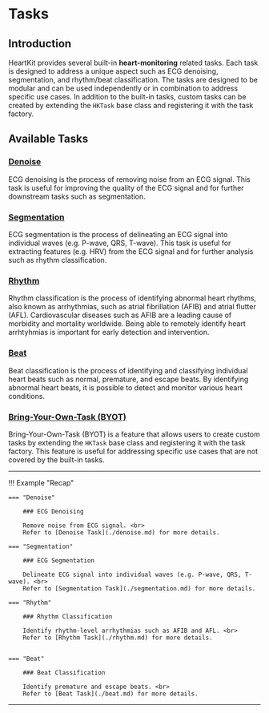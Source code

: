 # Tasks

## <span class="sk-h2-span">Introduction</span>

HeartKit provides several built-in __heart-monitoring__ related tasks. Each task is designed to address a unique aspect such as ECG denoising, segmentation, and rhythm/beat classification. The tasks are designed to be modular and can be used independently or in combination to address specific use cases. In addition to the built-in tasks, custom tasks can be created by extending the `HKTask` base class and registering it with the task factory.

## <span class="sk-h2-span">Available Tasks</span>

### <span class="sk-h2-span"> [Denoise](./denoise.md)</span>

ECG denoising is the process of removing noise from an ECG signal. This task is useful for improving the quality of the ECG signal and for further downstream tasks such as segmentation.

### <span class="sk-h2-span">[Segmentation](./segmentation.md)</span>

ECG segmentation is the process of delineating an ECG signal into individual waves (e.g. P-wave, QRS, T-wave). This task is useful for extracting features (e.g. HRV) from the ECG signal and for further analysis such as rhythm classification.

### <span class="sk-h2-span">[Rhythm](./rhythm.md)</span>

Rhythm classification is the process of identifying abnormal heart rhythms, also known as arrhythmias, such as atrial fibrillation (AFIB) and atrial flutter (AFL). Cardiovascular diseases such as AFIB are a leading cause of morbidity and mortality worldwide. Being able to remotely identify heart arrhtyhmias is important for early detection and intervention.

### <span class="sk-h2-span">[Beat](./beat.md)</span>

Beat classification is the process of identifying and classifying individual heart beats such as normal, premature, and escape beats. By identifying abnormal heart beats, it is possible to detect and monitor various heart conditions.

### <span class="sk-h2-span">[Bring-Your-Own-Task (BYOT)](./byot.md)</span>

Bring-Your-Own-Task (BYOT) is a feature that allows users to create custom tasks by extending the `HKTask` base class and registering it with the task factory. This feature is useful for addressing specific use cases that are not covered by the built-in tasks.

---

!!! Example "Recap"

    === "Denoise"

        ### ECG Denoising

        Remove noise from ECG signal. <br>
        Refer to [Denoise Task](./denoise.md) for more details.

    === "Segmentation"

        ### ECG Segmentation

        Delineate ECG signal into individual waves (e.g. P-wave, QRS, T-wave). <br>
        Refer to [Segmentation Task](./segmentation.md) for more details.

    === "Rhythm"

        ### Rhythm Classification

        Identify rhythm-level arrhythmias such as AFIB and AFL. <br>
        Refer to [Rhythm Task](./rhythm.md) for more details.


    === "Beat"

        ### Beat Classification

        Identify premature and escape beats. <br>
        Refer to [Beat Task](./beat.md) for more details.

---
